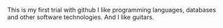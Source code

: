 This is my first trial with github
I like programming languages, databases and other software technologies.
And I like guitars.
